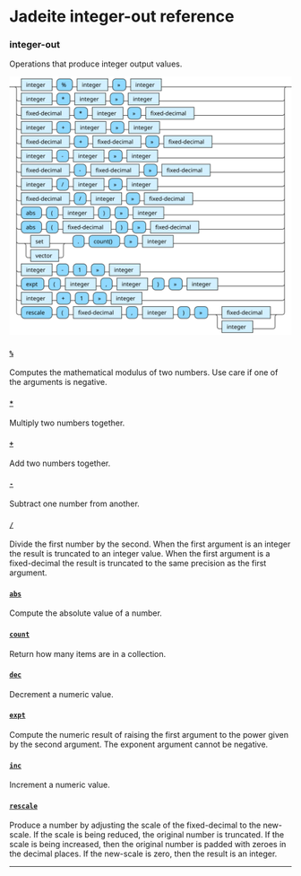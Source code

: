 <!---
  This markdown file was generated. Do not edit.
  -->

# Jadeite integer-out reference

### <a name="integer-out"></a>integer-out

Operations that produce integer output values.

!["integer-out"](./halite-bnf-diagrams/integer-out-j.svg)

#### [`%`](jadeite-full-reference.md#%)

Computes the mathematical modulus of two numbers. Use care if one of the arguments is negative.

#### [`*`](jadeite-full-reference.md#_S)

Multiply two numbers together.

#### [`+`](jadeite-full-reference.md#_A)

Add two numbers together.

#### [`-`](jadeite-full-reference.md#-)

Subtract one number from another.

#### [`/`](jadeite-full-reference.md#/)

Divide the first number by the second. When the first argument is an integer the result is truncated to an integer value. When the first argument is a fixed-decimal the result is truncated to the same precision as the first argument.

#### [`abs`](jadeite-full-reference.md#abs)

Compute the absolute value of a number.

#### [`count`](jadeite-full-reference.md#count)

Return how many items are in a collection.

#### [`dec`](jadeite-full-reference.md#dec)

Decrement a numeric value.

#### [`expt`](jadeite-full-reference.md#expt)

Compute the numeric result of raising the first argument to the power given by the second argument. The exponent argument cannot be negative.

#### [`inc`](jadeite-full-reference.md#inc)

Increment a numeric value.

#### [`rescale`](jadeite-full-reference.md#rescale)

Produce a number by adjusting the scale of the fixed-decimal to the new-scale. If the scale is being reduced, the original number is truncated. If the scale is being increased, then the original number is padded with zeroes in the decimal places. If the new-scale is zero, then the result is an integer.

---
